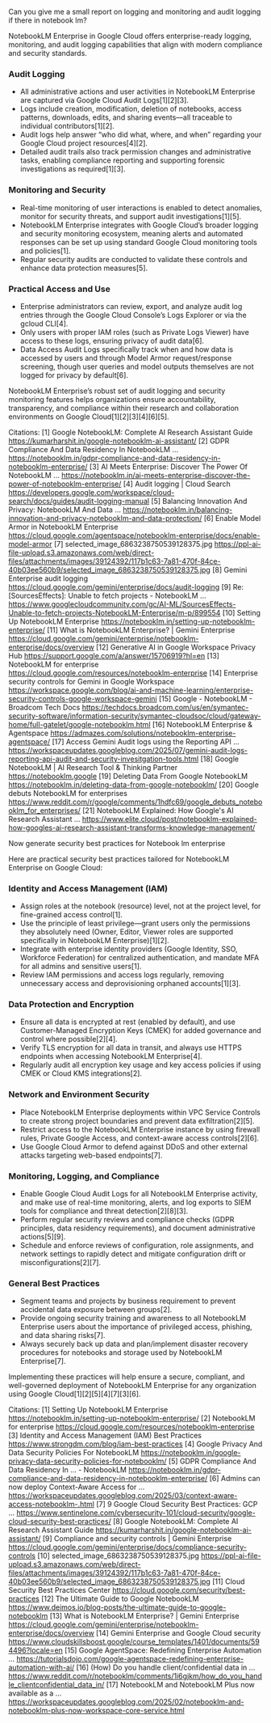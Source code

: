 Can you give me a small report on logging and monitoring and audit logging if there in notebook lm?

NotebookLM Enterprise in Google Cloud offers enterprise-ready logging, monitoring, and audit logging capabilities that align with modern compliance and security standards.

### Audit Logging
- All administrative actions and user activities in NotebookLM Enterprise are captured via Google Cloud Audit Logs[1][2][3].
- Logs include creation, modification, deletion of notebooks, access patterns, downloads, edits, and sharing events—all traceable to individual contributors[1][2].
- Audit logs help answer “who did what, where, and when” regarding your Google Cloud project resources[4][2].
- Detailed audit trails also track permission changes and administrative tasks, enabling compliance reporting and supporting forensic investigations as required[1][3].

### Monitoring and Security
- Real-time monitoring of user interactions is enabled to detect anomalies, monitor for security threats, and support audit investigations[1][5].
- NotebookLM Enterprise integrates with Google Cloud’s broader logging and security monitoring ecosystem, meaning alerts and automated responses can be set up using standard Google Cloud monitoring tools and policies[1].
- Regular security audits are conducted to validate these controls and enhance data protection measures[5].

### Practical Access and Use
- Enterprise administrators can review, export, and analyze audit log entries through the Google Cloud Console’s Logs Explorer or via the gcloud CLI[4].
- Only users with proper IAM roles (such as Private Logs Viewer) have access to these logs, ensuring privacy of audit data[6].
- Data Access Audit Logs specifically track when and how data is accessed by users and through Model Armor request/response screening, though user queries and model outputs themselves are not logged for privacy by default[6].

NotebookLM Enterprise’s robust set of audit logging and security monitoring features helps organizations ensure accountability, transparency, and compliance within their research and collaboration environments on Google Cloud[1][2][3][4][6][5].

Citations:
[1] Google NotebookLM: Complete AI Research Assistant Guide https://kumarharshit.in/google-notebooklm-ai-assistant/
[2] GDPR Compliance And Data Residency In NotebookLM ... https://notebooklm.in/gdpr-compliance-and-data-residency-in-notebooklm-enterprise/
[3] AI Meets Enterprise: Discover The Power Of NotebookLM ... https://notebooklm.in/ai-meets-enterprise-discover-the-power-of-notebooklm-enterprise/
[4] Audit logging | Cloud Search https://developers.google.com/workspace/cloud-search/docs/guides/audit-logging-manual
[5] Balancing Innovation And Privacy: NotebookLM And Data ... https://notebooklm.in/balancing-innovation-and-privacy-notebooklm-and-data-protection/
[6] Enable Model Armor in NotebookLM Enterprise https://cloud.google.com/agentspace/notebooklm-enterprise/docs/enable-model-armor
[7] selected_image_6863238750539128375.jpg https://ppl-ai-file-upload.s3.amazonaws.com/web/direct-files/attachments/images/39124392/117b1c63-7a81-470f-84ce-40b03ee560b9/selected_image_6863238750539128375.jpg
[8] Gemini Enterprise audit logging https://cloud.google.com/gemini/enterprise/docs/audit-logging
[9] Re: [SourcesEffects]: Unable to fetch projects - NotebookLM ... https://www.googlecloudcommunity.com/gc/AI-ML/SourcesEffects-Unable-to-fetch-projects-NotebookLM-Enterprise/m-p/899554
[10] Setting Up NotebookLM Enterprise https://notebooklm.in/setting-up-notebooklm-enterprise/
[11] What is NotebookLM Enterprise? | Gemini Enterprise https://cloud.google.com/gemini/enterprise/notebooklm-enterprise/docs/overview
[12] Generative AI in Google Workspace Privacy Hub https://support.google.com/a/answer/15706919?hl=en
[13] NotebookLM for enterprise https://cloud.google.com/resources/notebooklm-enterprise
[14] Enterprise security controls for Gemini in Google Workspace https://workspace.google.com/blog/ai-and-machine-learning/enterprise-security-controls-google-workspace-gemini
[15] Google - NotebookLM - Broadcom Tech Docs https://techdocs.broadcom.com/us/en/symantec-security-software/information-security/symantec-cloudsoc/cloud/gateway-home/full-gatelet/google-notebooklm.html
[16] NotebookLM Enterprise & Agentspace https://admazes.com/solutions/notebooklm-enterprise-agentspace/
[17] Access Gemini Audit logs using the Reporting API ... https://workspaceupdates.googleblog.com/2025/07/gemini-audit-logs-reporting-api-audit-and-security-invesitgation-tools.html
[18] Google NotebookLM | AI Research Tool & Thinking Partner https://notebooklm.google
[19] Deleting Data From Google NotebookLM https://notebooklm.in/deleting-data-from-google-notebooklm/
[20] Google debuts NotebookLM for enterprises https://www.reddit.com/r/google/comments/1hdfc69/google_debuts_notebooklm_for_enterprises/
[21] NotebookLM Explained: How Google's AI Research Assistant ... https://www.elite.cloud/post/notebooklm-explained-how-googles-ai-research-assistant-transforms-knowledge-management/














Now generate security best practices for Notebook lm enterprise

Here are practical security best practices tailored for NotebookLM Enterprise on Google Cloud:

### Identity and Access Management (IAM)
- Assign roles at the notebook (resource) level, not at the project level, for fine-grained access control[1].
- Use the principle of least privilege—grant users only the permissions they absolutely need (Owner, Editor, Viewer roles are supported specifically in NotebookLM Enterprise)[1][2].
- Integrate with enterprise identity providers (Google Identity, SSO, Workforce Federation) for centralized authentication, and mandate MFA for all admins and sensitive users[1].
- Review IAM permissions and access logs regularly, removing unnecessary access and deprovisioning orphaned accounts[1][3].

### Data Protection and Encryption
- Ensure all data is encrypted at rest (enabled by default), and use Customer-Managed Encryption Keys (CMEK) for added governance and control where possible[2][4].
- Verify TLS encryption for all data in transit, and always use HTTPS endpoints when accessing NotebookLM Enterprise[4].
- Regularly audit all encryption key usage and key access policies if using CMEK or Cloud KMS integrations[2].

### Network and Environment Security
- Place NotebookLM Enterprise deployments within VPC Service Controls to create strong project boundaries and prevent data exfiltration[2][5].
- Restrict access to the NotebookLM Enterprise instance by using firewall rules, Private Google Access, and context-aware access controls[2][6].
- Use Google Cloud Armor to defend against DDoS and other external attacks targeting web-based endpoints[7].

### Monitoring, Logging, and Compliance
- Enable Google Cloud Audit Logs for all NotebookLM Enterprise activity, and make use of real-time monitoring, alerts, and log exports to SIEM tools for compliance and threat detection[2][8][3].
- Perform regular security reviews and compliance checks (GDPR principles, data residency requirements), and document administrative actions[5][9].
- Schedule and enforce reviews of configuration, role assignments, and network settings to rapidly detect and mitigate configuration drift or misconfigurations[2][7].

### General Best Practices
- Segment teams and projects by business requirement to prevent accidental data exposure between groups[2].
- Provide ongoing security training and awareness to all NotebookLM Enterprise users about the importance of privileged access, phishing, and data sharing risks[7].
- Always securely back up data and plan/implement disaster recovery procedures for notebooks and storage used by NotebookLM Enterprise[7].

Implementing these practices will help ensure a secure, compliant, and well-governed deployment of NotebookLM Enterprise for any organization using Google Cloud[1][2][5][4][7][3][6].

Citations:
[1] Setting Up NotebookLM Enterprise https://notebooklm.in/setting-up-notebooklm-enterprise/
[2] NotebookLM for enterprise https://cloud.google.com/resources/notebooklm-enterprise
[3] Identity and Access Management (IAM) Best Practices https://www.strongdm.com/blog/iam-best-practices
[4] Google Privacy And Data Security Policies For NotebookLM https://notebooklm.in/google-privacy-data-security-policies-for-notebooklm/
[5] GDPR Compliance And Data Residency In ... - NotebookLM https://notebooklm.in/gdpr-compliance-and-data-residency-in-notebooklm-enterprise/
[6] Admins can now deploy Context-Aware Access for ... https://workspaceupdates.googleblog.com/2025/03/context-aware-access-notebooklm-.html
[7] 9 Google Cloud Security Best Practices: GCP ... https://www.sentinelone.com/cybersecurity-101/cloud-security/google-cloud-security-best-practices/
[8] Google NotebookLM: Complete AI Research Assistant Guide https://kumarharshit.in/google-notebooklm-ai-assistant/
[9] Compliance and security controls | Gemini Enterprise https://cloud.google.com/gemini/enterprise/docs/compliance-security-controls
[10] selected_image_6863238750539128375.jpg https://ppl-ai-file-upload.s3.amazonaws.com/web/direct-files/attachments/images/39124392/117b1c63-7a81-470f-84ce-40b03ee560b9/selected_image_6863238750539128375.jpg
[11] Cloud Security Best Practices Center https://cloud.google.com/security/best-practices
[12] The Ultimate Guide to Google NotebookLM https://www.deimos.io/blog-posts/the-ultimate-guide-to-google-notebooklm
[13] What is NotebookLM Enterprise? | Gemini Enterprise https://cloud.google.com/gemini/enterprise/notebooklm-enterprise/docs/overview
[14] Gemini Enterprise and Google Cloud security https://www.cloudskillsboost.google/course_templates/1401/documents/594496?locale=en
[15] Google AgentSpace: Redefining Enterprise Automation ... https://tutorialsdojo.com/google-agentspace-redefining-enterprise-automation-with-ai/
[16] (How) Do you handle client/confidential data in ... https://www.reddit.com/r/notebooklm/comments/1i6gjkm/how_do_you_handle_clientconfidential_data_in/
[17] NotebookLM and NotebookLM Plus now available as a ... https://workspaceupdates.googleblog.com/2025/02/notebooklm-and-notebooklm-plus-now-workspace-core-service.html
